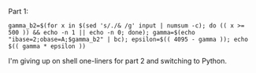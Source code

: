 Part 1:
```
gamma_b2=$(for x in $(sed 's/./& /g' input | numsum -c); do (( x >= 500 )) && echo -n 1 || echo -n 0; done); gamma=$(echo "ibase=2;obase=A;$gamma_b2" | bc); epsilon=$(( 4095 - gamma )); echo $(( gamma * epsilon ))
```
I'm giving up on shell one-liners for part 2 and switching to Python.